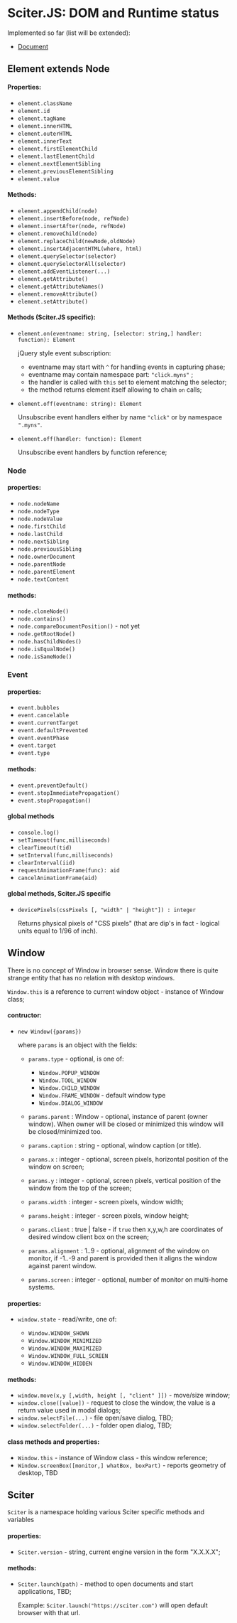 # Sciter.JS: DOM and Runtime status

Implemented so far (list will be extended): 

* [Document](https://github.com/c-smile/sciter-js-sdk/wiki/DOM.Document)

## Element extends Node

#### Properties:

* `element.className`
* `element.id`
* `element.tagName`
* `element.innerHTML`
* `element.outerHTML`
* `element.innerText`
* `element.firstElementChild`
* `element.lastElementChild`
* `element.nextElementSibling`
* `element.previousElementSibling`
* `element.value`

#### Methods:

* `element.appendChild(node)`
* `element.insertBefore(node, refNode)`
* `element.insertAfter(node, refNode)`
* `element.removeChild(node)`
* `element.replaceChild(newNode,oldNode)`
* `element.insertAdjacentHTML(where, html)`
* `element.querySelector(selector)`
* `element.querySelectorAll(selector)`
* `element.addEventListener(...)`
* `element.getAttribute()`
* `element.getAttributeNames()`
* `element.removeAttribute()`
* `element.setAttribute()`

#### Methods (Sciter.JS specific):

* `element.on(eventname: string, [selector: string,] handler: function): Element`

  jQuery style event subscription:
  
  * eventname may start with `^` for handling events in capturing phase;
  * eventname may contain namespace part: `"click.myns"` ;
  * the handler is called with `this` set to element matching the selector;
  * the method returns element itself allowing to chain `on` calls;

* `element.off(eventname: string): Element`

  Unsubscribe event handlers either by name  `"click"` or by namespace `".myns"`.

* `element.off(handler: function): Element`
  
  Unsubscribe event handlers by function reference;


### Node

#### properties:

* `node.nodeName`
* `node.nodeType`
* `node.nodeValue`
* `node.firstChild`
* `node.lastChild`
* `node.nextSibling`
* `node.previousSibling`
* `node.ownerDocument`
* `node.parentNode`
* `node.parentElement`
* `node.textContent`

#### methods:

* `node.cloneNode()`
* `node.contains()`
* `node.compareDocumentPosition()` - not yet
* `node.getRootNode()`
* `node.hasChildNodes()`
* `node.isEqualNode()`
* `node.isSameNode()`

### Event

#### properties:

* `event.bubbles`
* `event.cancelable`
* `event.currentTarget`
* `event.defaultPrevented`
* `event.eventPhase`
* `event.target`
* `event.type`

#### methods:

* `event.preventDefault()`
* `event.stopImmediatePropagation()`
* `event.stopPropagation()`

#### global methods

* `console.log()`
* `setTimeout(func,milliseconds)`
* `clearTimeout(tid)`
* `setInterval(func,milliseconds)`
* `clearInterval(iid)`
* `requestAnimationFrame(func): aid`
* `cancelAnimationFrame(aid)`

#### global methods, Sciter.JS specific 

* `devicePixels(cssPixels [, "width" | "height"]) : integer`

  Returns physical pixels of "CSS pixels" (that are dip's in fact - logical units equal to 1/96 of inch).

## Window

There is no concept of Window in browser sense. Window there is quite strange entity that has no relation with desktop windows.

`Window.this` is a reference to current window object - instance of Window class;

#### contructor:

* `new Window({params})`

  where `params` is an object with the fields:

  * `params.type` - optional, is one of:

    * `Window.POPUP_WINDOW`
    * `Window.TOOL_WINDOW`
    * `Window.CHILD_WINDOW`
    * `Window.FRAME_WINDOW` - default window type
    * `Window.DIALOG_WINDOW`

  * `params.parent` : Window - optional, instance of parent (owner window). When owner will be closed or minimized this window will be closed/minimized too.
  * `params.caption` : string - optional, window caption (or title).
  * `params.x` : integer - optional, screen pixels, horizontal position of the window on screen;
  * `params.y` : integer - optional, screen pixels, vertical position of the window from the top of the screen;
  * `params.width` : integer - screen pixels, window width;
  * `params.height` : integer - screen pixels, window height;
  * `params.client` : true | false - if `true` then x,y,w,h are coordinates of desired window client box on the screen;
  * `params.alignment` : 1..9 - optional, alignment of the window on monitor, if -1..-9 and parent is provided then it aligns the window against parent window.
  * `params.screen` : integer - optional, number of monitor on multi-home systems.

#### properties:
 
  * `window.state` - read/write, one of:

    * `Window.WINDOW_SHOWN`
    * `Window.WINDOW_MINIMIZED`
    * `Window.WINDOW_MAXIMIZED`
    * `Window.WINDOW_FULL_SCREEN`
    * `Window.WINDOW_HIDDEN`

#### methods:

  * `window.move(x,y [,width, height [, "client" ]])` - move/size window;
  * `window.close([value])` - request to close the window, the value is a return value used in modal dialogs;
  * `window.selectFile(...)` - file open/save dialog, TBD;
  * `window.selectFolder(...)` - folder open dialog, TBD;

#### class methods and properties:

  * `Window.this` - instance of Window class - this window reference;
  * `Window.screenBox([monitor,] whatBox, boxPart)` - reports geometry of desktop, TBD

## Sciter

`Sciter` is a namespace holding various Sciter specific methods and variables

#### properties:

  * `Sciter.version` - string, current engine version in the form "X.X.X.X";

#### methods:

  * `Sciter.launch(path)` - method to open documents and start applications, TBD;
    
    Example: `Sciter.launch("https://sciter.com")` will open default browser with that url.
